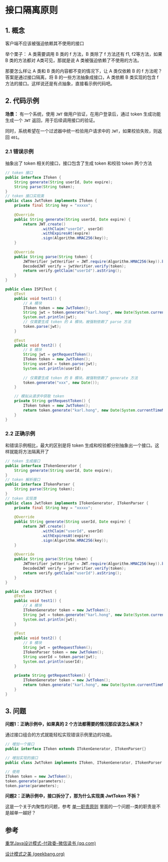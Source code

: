 # 接口隔离原则

## 1. 概念
客户端不应该被强迫依赖其不使用的接口


举个栗子：
A 类需要调用 B 类的 f 方法，B 类除了 f 方法还有 f1, f2等方法，如果 B 类的方法都对 A类可见，那就是说 A 类被强迫依赖了不使用的方法。

那要怎么样让 A 类和 B 类的内容都不变的情况下，让 A 类仅依赖 B 的 f 方法呢？
答案是通过接口隔离，将 B 的一些方法抽象成接口，A 类依赖 B 类实现的包含 f 方法的接口。这样说还是有点抽象，直接看示例代码吧。

## 2. 代码示例
**场景：**
有一个系统，使用 `JWT` 做用户验证，在用户登录后，通过 token 生成功能生成一个 `JWT` 返回，用于后续调用接口的验证。

同时，系统希望在一个过滤器中统一检验用户请求中的 `JWT`，如果校验失败，则返回 `401`。

### 2.1 错误示例
抽象出了 token 相关的接口，接口包含了生成 token 和校验 token 两个方法

```java
// token 接口
public interface IToken {  
    String generate(String userId, Date expire);  
    String parse(String token);  
}
// token 接口实现类
public class JwtToken implements IToken {  
    private final String key = "xxxxx";  
  
    @Override  
    public String generate(String userId, Date expire) {  
        return JWT.create()  
                .withClaim("userId", userId)  
                .withExpiresAt(expire)  
                .sign(Algorithm.HMAC256(key));  
    }  
  
    @Override  
    public String parse(String token) {  
        JWTVerifier jwtVerifier = JWT.require(Algorithm.HMAC256(key)).build();  
        DecodedJWT verify = jwtVerifier.verify(token);  
        return verify.getClaim("userId").asString();  
    }  
}
```

```java
public class ISP1Test {  
    @Test  
    public void test1() {  
        // A 模块  
        IToken token = new JwtToken();  
        String jwt = token.generate("karl.hong", new Date(System.currentTimeMillis() + TimeUnit.MINUTES.toMillis(10)));  
        System.out.println(jwt);  
        // 仅需要生成 token 的 A 模块。被强制依赖了 parse 方法  
        token.parse(jwt);  
    }  
  
    @Test  
    public void test2() {  
        // B 模块  
        String jwt = getRequestToken();  
        IToken token = new JwtToken();  
        String userId = token.parse(jwt);  
        System.out.println(userId);  
  
        // 仅需要生成 token 的 B 模块。被强制依赖了 generate 方法  
        token.generate("xxx", new Date());  
    }  

	// 模拟从请求中获取 token
    private String getRequestToken() {  
        IToken token = new JwtToken();  
        return token.generate("karl.hong", new Date(System.currentTimeMillis() + TimeUnit.MINUTES.toMillis(10)));  
    }  
}
```


### 2.2 正确示例
和错误示例相比，最大的区别是将 token 生成和校验都分别抽象出一个接口。这样就能将方法隔离开了

```java
// token 生成接口  
public interface ITokenGenerator {  
    String generate(String userId, Date expire);  
}
// token 解析接口  
public interface ITokenParser {  
    String parse(String token);  
}
// token 实现类
public class JwtToken implements ITokenGenerator, ITokenParser {  
    private final String key = "xxxxx";  
  
    @Override  
    public String generate(String userId, Date expire) {  
        return JWT.create()  
                .withClaim("userId", userId)  
                .withExpiresAt(expire)  
                .sign(Algorithm.HMAC256(key));  
    }  
  
    @Override  
    public String parse(String token) {  
        JWTVerifier jwtVerifier = JWT.require(Algorithm.HMAC256(key)).build();  
        DecodedJWT verify = jwtVerifier.verify(token);  
        return verify.getClaim("userId").asString();  
    }  
}
```

```java
public class ISP2Test {  
    @Test  
    public void test1() {  
        // A 模块  
        ITokenGenerator token = new JwtToken();  
        String jwt = token.generate("karl.hong", new Date(System.currentTimeMillis() + TimeUnit.MINUTES.toMillis(10)));  
        System.out.println(jwt);  
    }  
  
    @Test  
    public void test2() {  
        // B 模块  
        String jwt = getRequestToken();  
        ITokenParser token = new JwtToken();  
        String userId = token.parse(jwt);  
        System.out.println(userId);  
    }  
  
    private String getRequestToken() {  
        ITokenGenerator token = new JwtToken();  
        return token.generate("karl.hong", new Date(System.currentTimeMillis() + TimeUnit.MINUTES.toMillis(10)));  
    }  
}
```


## 3. 问题

**问题1：正确示例中，如果真的 2 个方法都需要的情况那应该怎么解决？** 

通过接口组合的方式就能轻松实现错误示例里边的功能。

```java
// 增加一个接口
public interface IToken extends ITokenGenerator, ITokenParser{}

// 增加实现的接口
public class JwtToken implements IToken, ITokenGenerator, ITokenParser {...}

// 使用
IToken token = new JwtToken();
token.generate(parameters);
token.parse(parameters);
```


**问题2：正确示例中，接口拆分了，那为什么实现类 JwtToken 不拆？** 

这是一个关于内聚性的问题，参考 [单一职责原则](/md/design-pattern/6大设计原则/单一职责原则.md) 里面的一个问题--类的职责是不是越单一越好？

## 参考
[重学Java设计模式-付政委-微信读书 (qq.com)](https://weread.qq.com/web/reader/bcf32900724708cbbcf08c1)

[设计模式之美 (geekbang.org)](https://time.geekbang.org/column/intro/100039001)